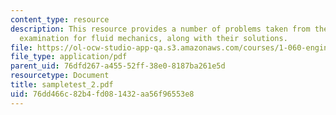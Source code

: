 ```yaml
---
content_type: resource
description: This resource provides a number of problems taken from the 2005 in-class
  examination for fluid mechanics, along with their solutions.
file: https://ol-ocw-studio-app-qa.s3.amazonaws.com/courses/1-060-engineering-mechanics-ii-spring-2006/76dd466c82b4fd081432aa56f96553e8_sampletest_2.pdf
file_type: application/pdf
parent_uid: 76dfd267-a455-52ff-38e0-8187ba261e5d
resourcetype: Document
title: sampletest_2.pdf
uid: 76dd466c-82b4-fd08-1432-aa56f96553e8
---
```

